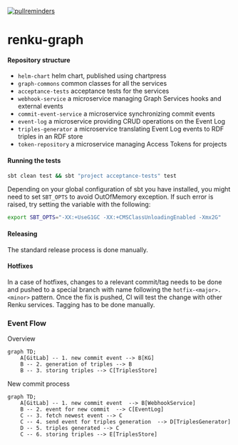 [![pullreminders](https://pullreminders.com/badge.svg)](https://pullreminders.com?ref=badge)

# renku-graph

#### Repository structure

- `helm-chart` helm chart, published using chartpress
- `graph-commons` common classes for all the services
- `acceptance-tests` acceptance tests for the services
- `webhook-service` a microservice managing Graph Services hooks and external events
- `commit-event-service` a microservice synchronizing commit events
- `event-log` a microservice providing CRUD operations on the Event Log
- `triples-generator` a microservice translating Event Log events to RDF triples in an RDF store
- `token-repository` a microservice managing Access Tokens for projects

#### Running the tests

```bash
sbt clean test && sbt "project acceptance-tests" test
```

Depending on your global configuration of sbt you have installed, you might need to set `SBT_OPTS` to avoid OutOfMemory exception. 
If such error is raised, try setting the variable with the following:

```bash
export SBT_OPTS="-XX:+UseG1GC -XX:+CMSClassUnloadingEnabled -Xmx2G"
```

#### Releasing

The standard release process is done manually.

#### Hotfixes

In a case of hotfixes, changes to a relevant commit/tag needs to be done and pushed to a special branch with name
following the `hotfix-<major>.<minor>` pattern. Once the fix is pushed, CI will test the change with other Renku
services. Tagging has to be done manually.

### Event Flow

Overview

```mermaid
graph TD;
    A[GitLab] -- 1. new commit event --> B[KG] 
    B -- 2. generation of triples --> B
    B -- 3. storing triples --> C[TriplesStore]

```

New commit process

```mermaid
graph TD;
    A[GitLab] -- 1. new commit event  --> B[WebhookService]
    B -- 2. event for new commit  --> C[EventLog]
    C -- 3. fetch newest event --> C
    C -- 4. send event for triples generation  --> D[TriplesGenerator]
    D -- 5. triples generated --> C
    C -- 6. storing triples --> E[TriplesStore]
```
